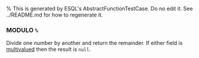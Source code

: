 % This is generated by ESQL's AbstractFunctionTestCase. Do no edit it. See ../README.md for how to regenerate it.

### MODULO `%`
Divide one number by another and return the remainder. If either field is [multivalued](https://www.elastic.co/docs/reference/elasticsearch/query-languages/esql/esql-multivalued-fields) then the result is `null`.

